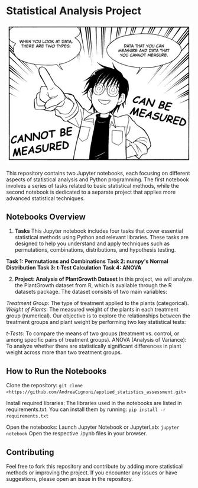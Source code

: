 # Statistical Analysis Project

![comics](images/comics.jpeg)

This repository contains two Jupyter notebooks, each focusing on different aspects of statistical analysis and Python programming. The first notebook involves a series of tasks related to basic statistical methods, while the second notebook is dedicated to a separate project that applies more advanced statistical techniques.

## Notebooks Overview

1. **Tasks**
This Jupyter notebook includes four tasks that cover essential statistical methods using Python and relevant libraries. These tasks are designed to help you understand and apply techniques such as permutations, combinations, distributions, and hypothesis testing.

**Task 1: Permutations and Combinations**
**Task 2: numpy's Normal Distribution**
**Task 3: t-Test Calculation**
**Task 4: ANOVA**

2. **Project: Analysis of PlantGrowth Dataset**
In this project, we will analyze the PlantGrowth dataset from R, which is available through the R datasets package. The dataset consists of two main variables:

*Treatment Group*: The type of treatment applied to the plants (categorical).
*Weight of Plants*: The measured weight of the plants in each treatment group (numerical).
Our objective is to explore the relationships between the treatment groups and plant weight by performing two key statistical tests:

*t-Tests*: To compare the means of two groups (treatment vs. control, or among specific pairs of treatment groups).
ANOVA (Analysis of Variance): To analyze whether there are statistically significant differences in plant weight across more than two treatment groups.

## How to Run the Notebooks

Clone the repository:
`git clone <https://github.com/AndreaCignoni/applied_statistics_assessment.git>`

Install required libraries: 
The libraries used in the notebooks are listed in requirements.txt. You can install them by running:
`pip install -r requirements.txt`

Open the notebooks:
Launch Jupyter Notebook or JupyterLab:
`jupyter notebook`
Open the respective .ipynb files in your browser.

## Contributing
Feel free to fork this repository and contribute by adding more statistical methods or improving the project. If you encounter any issues or have suggestions, please open an issue in the repository.